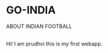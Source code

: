 # GO-INDIA
ABOUT INDIAN FOOTBALL
<html>
    <head>
        <link href="/ui/style.css" rel="stylesheet" />
    </head>
    <body>
        <br>
        <div class="center text-big bold">
            Hi! I am prudhvi this is my first webapp.
        </div>
    </body>
</html>
